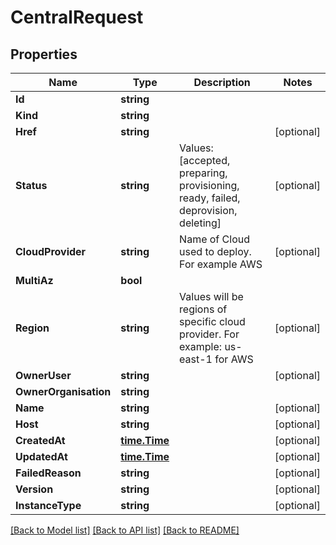 # CentralRequest

## Properties

Name | Type | Description | Notes
------------ | ------------- | ------------- | -------------
**Id** | **string** |  | 
**Kind** | **string** |  | 
**Href** | **string** |  | [optional] 
**Status** | **string** | Values: [accepted, preparing, provisioning, ready, failed, deprovision, deleting]  | [optional] 
**CloudProvider** | **string** | Name of Cloud used to deploy. For example AWS | [optional] 
**MultiAz** | **bool** |  | 
**Region** | **string** | Values will be regions of specific cloud provider. For example: us-east-1 for AWS | [optional] 
**OwnerUser** | **string** |  | [optional] 
**OwnerOrganisation** | **string** |  | 
**Name** | **string** |  | [optional] 
**Host** | **string** |  | [optional] 
**CreatedAt** | [**time.Time**](time.Time.md) |  | [optional] 
**UpdatedAt** | [**time.Time**](time.Time.md) |  | [optional] 
**FailedReason** | **string** |  | [optional] 
**Version** | **string** |  | [optional] 
**InstanceType** | **string** |  | [optional] 

[[Back to Model list]](../README.md#documentation-for-models) [[Back to API list]](../README.md#documentation-for-api-endpoints) [[Back to README]](../README.md)


